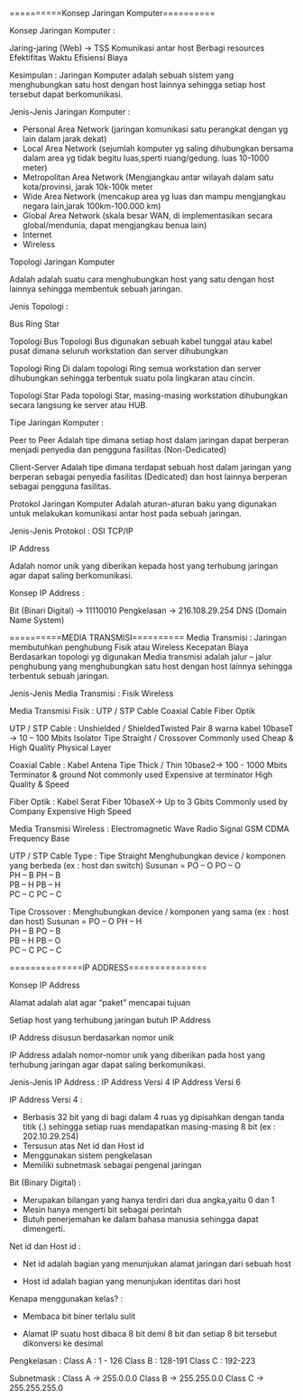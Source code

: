 ==========Konsep Jaringan Komputer==========

Konsep Jaringan Komputer :

Jaring-jaring (Web) -> TSS
Komunikasi antar host
Berbagi resources
Efektifitas Waktu
Efisiensi Biaya

Kesimpulan : Jaringan Komputer adalah
sebuah sistem yang menghubungkan satu host
dengan host lainnya sehingga setiap host
tersebut dapat berkomunikasi.

Jenis-Jenis Jaringan
Komputer :
- Personal Area Network (jaringan komunikasi satu perangkat dengan yg lain dalam jarak dekat)
- Local Area Network (sejumlah komputer yg saling dihubungkan bersama dalam area yg tidak begitu luas,sperti ruang/gedung. luas 10-1000 meter)
- Metropolitan Area Network (Mengjangkau antar wilayah dalam satu kota/provinsi, jarak 10k-100k meter
- Wide Area Network (mencakup area yg luas dan mampu mengjangkau negara lain,jarak 100km-100.000 km)
- Global Area Network (skala besar WAN, di implementasikan secara global/mendunia, dapat mengjangkau benua lain)
- Internet
- Wireless

Topologi Jaringan Komputer

Adalah adalah suatu cara menghubungkan
host yang satu dengan host lainnya sehingga
membentuk sebuah jaringan.

Jenis Topologi :

Bus
Ring
Star

Topologi Bus
Topologi Bus digunakan sebuah kabel tunggal
atau kabel pusat dimana seluruh workstation dan
server dihubungkan

Topologi Ring
Di dalam topologi Ring semua workstation
dan server dihubungkan sehingga terbentuk
suatu pola lingkaran atau cincin.

Topologi Star
Pada topologi Star, masing-masing workstation
dihubungkan secara langsung ke server atau
HUB.

Tipe Jaringan Komputer :

Peer to Peer
Adalah tipe dimana setiap host dalam jaringan
dapat berperan menjadi penyedia dan
pengguna fasilitas (Non-Dedicated)

Client-Server
Adalah tipe dimana terdapat sebuah host
dalam jaringan yang berperan sebagai
penyedia fasilitas (Dedicated) dan host lainnya
berperan sebagai pengguna fasilitas.


Protokol Jaringan Komputer
Adalah aturan-aturan baku yang digunakan
untuk melakukan komunikasi antar host pada
sebuah jaringan.

Jenis-Jenis Protokol :
OSI
TCP/IP

IP Address

Adalah nomor unik yang diberikan kepada
host yang terhubung jaringan agar dapat saling
berkomunikasi.

Konsep IP Address :

Bit (Binari Digital) -> 11110010
Pengkelasan -> 216.108.29.254
DNS (Domain Name System)

==========MEDIA TRANSMISI==========
Media Transmisi :
Jaringan membutuhkan penghubung
Fisik atau Wireless
Kecepatan
Biaya
Berdasarkan topologi yg digunakan
Media transmisi adalah jalur – jalur penghubung yang menghubungkan satu host dengan host lainnya sehingga terbentuk sebuah jaringan.

Jenis-Jenis Media Transmisi :
Fisik
Wireless

Media Transmisi Fisik :
UTP / STP Cable
Coaxial Cable
Fiber Optik

UTP / STP Cable :
Unshielded  / ShieldedTwisted Pair
8 warna kabel
10baseT -> 10 – 100 Mbits
Isolator
Tipe Straight / Crossover
Commonly used
Cheap & High Quality
Physical Layer

Coaxial Cable :
Kabel Antena
Tipe Thick / Thin
10base2-> 100 - 1000 Mbits
Terminator & ground
Not commonly used
Expensive at terminator
High Quality & Speed

Fiber Optik :
Kabel Serat Fiber
10baseX-> Up to 3 Gbits
Commonly used by Company
Expensive
High Speed

Media Transmisi Wireless :
Electromagnetic Wave
Radio Signal
GSM
CDMA
Frequency Base

UTP / STP Cable Type :
Tipe Straight
Menghubungkan device / komponen yang berbeda (ex : host dan switch)
Susunan =
PO – O	PO – O	
PH – B		PH – B	
PB – H		PB – H	
PC – C		PC – C

Tipe Crossover :
Menghubungkan device / komponen yang sama (ex : host dan host)
Susunan =
PO – O	PH – H	
PH – B		PO – B	
PB – H		PB – O	
PC – C		PC – C

==============IP ADDRESS===============

Konsep IP Address

Alamat adalah alat agar “paket” mencapai
tujuan

Setiap host yang terhubung jaringan butuh IP
Address

IP Address disusun berdasarkan nomor unik

IP Address adalah nomor-nomor unik 
yang diberikan pada host yang terhubung 
jaringan agar dapat saling berkomunikasi.

Jenis-Jenis IP Address :
IP Address Versi 4
IP Address Versi 6

IP Address Versi 4 :
- Berbasis 32 bit yang di bagi dalam 4 ruas yg
dipisahkan dengan tanda titik (.) sehingga
setiap ruas mendapatkan masing-masing 8 bit
(ex : 202.10.29.254)
- Tersusun atas Net id dan Host id
- Menggunakan sistem pengkelasan
- Memiliki subnetmask sebagai pengenal
  jaringan

Bit (Binary Digital) :
- Merupakan bilangan yang hanya terdiri dari
dua angka,yaitu 0 dan 1
- Mesin hanya mengerti bit sebagai perintah
- Butuh penerjemahan ke dalam bahasa manusia
sehingga dapat dimengerti.

Net id dan Host id :
- Net id adalah bagian yang menunjukan alamat
jaringan dari sebuah host

- Host id adalah bagian yang menunjukan
identitas dari host

Kenapa menggunakan kelas? :
- Membaca bit biner terlalu sulit

- Alamat IP suatu host dibaca 8 bit demi 8 bit
dan setiap 8 bit tersebut dikonversi ke desimal

Pengkelasan :
Class A : 1 - 126
Class B : 128-191
Class C : 192-223

Subnetmask :
Class A -> 255.0.0.0
Class B -> 255.255.0.0
Class C -> 255.255.255.0
